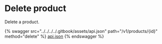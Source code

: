 # Delete product

Delete a product.

{% swagger src="../../../../.gitbook/assets/api.json" path="/v1/products/{id}" method="delete" %}
[api.json](../../../../.gitbook/assets/api.json)
{% endswagger %}
